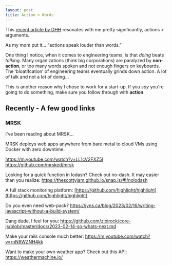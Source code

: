 ```yaml
---
layout: post
title: Action > Words
---
```


This [recent article by DHH](https://world.hey.com/dhh/actions-beat-arguments-2aa1da34) resonates with me pretty significantly, actions > arguments. 

As my mom put it... “actions speak louder than words.”

One thing I notice, when it comes to engineering teams, is that _doing_ beats _talking_. Many organizations (think big corporations) are paralyzed by **non-action**, or too many words spoken and not enough fingers on keyboards. 
The ‘bloatifcation’ of engineering teams eventually grinds down action. A lot of talk and not a lot of doing...

This is another reason why I chose to work for a start-up. If you _say_ you're going to do something, make sure you follow through with **action**.

## Recently - A few good links

### MRSK

I've been reading about MRSK... 

MRSK deploys web apps anywhere from bare metal to cloud VMs using Docker with zero downtime.

<https://m.youtube.com/watch?v=LL1cV2FXZ5I>
<https://github.com/mrsked/mrsk>

Looking for a quick function in lodash? Check out no-dash. It may easier than you realize: <https://thescottyjam.github.io/snap.js/#!/nolodash>

A full stack monitoring platform:
[https://github.com/highlight/highlight](https://github.com/highlight/highlight)

Do you even need web-pack? 
<https://jvns.ca/blog/2023/02/16/writing-javascript-without-a-build-system/>

Dang dude, I feel for you:
<https://github.com/zloirock/core-js/blob/master/docs/2023-02-14-so-whats-next.md>

Make your rails console much better: <https://m.youtube.com/watch?v=rnN8WZNH4kk>

Want to make your own weather app? Check out this API: <https://weathermachine.io/>

